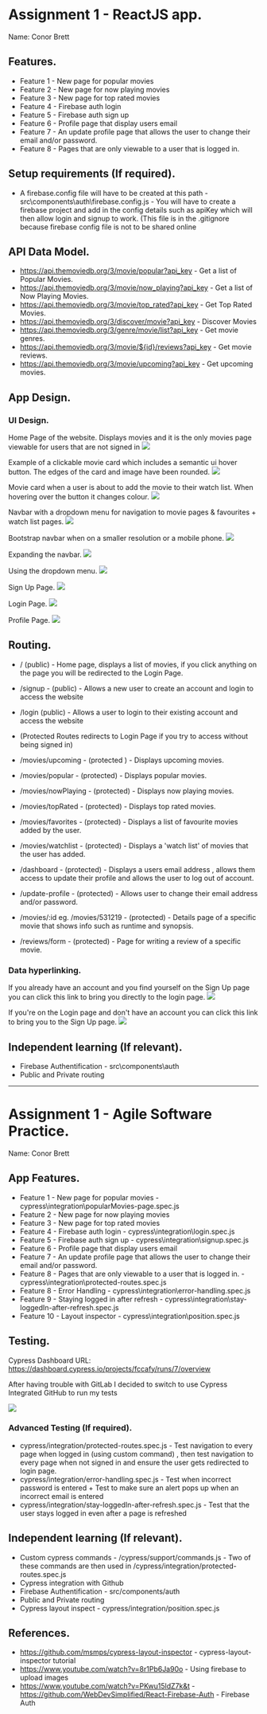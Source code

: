 # Assignment 1 - ReactJS app.

Name: Conor Brett

## Features.
 
 + Feature 1 - New page for popular movies
 + Feature 2 - New page for now playing movies
 + Feature 3 - New page for top rated movies
 + Feature 4 - Firebase auth login 
 + Feature 5 - Firebase auth sign up
 + Feature 6 - Profile page that display users email
 + Feature 7 - An update profile page that allows the user to change their email and/or password.
 + Feature 8 - Pages that are only viewable to a user that is logged in.

## Setup requirements (If required).

 + A firebase.config file will have to be created at this path - src\components\auth\firebase.config.js - You will have to create a firebase project and add in the config details such as apiKey which will then allow login and signup to work. (This file is in the .gitignore because firebase config file is not to be shared online

## API Data Model.

+ https://api.themoviedb.org/3/movie/popular?api_key - Get a list of Popular Movies.
+ https://api.themoviedb.org/3/movie/now_playing?api_key - Get a list of Now Playing Movies.
+ https://api.themoviedb.org/3/movie/top_rated?api_key - Get Top Rated Movies.
+ https://api.themoviedb.org/3/discover/movie?api_key - Discover Movies
+ https://api.themoviedb.org/3/genre/movie/list?api_key - Get movie genres.
+ https://api.themoviedb.org/3/movie/${id}/reviews?api_key - Get movie reviews.
+ https://api.themoviedb.org/3/movie/upcoming?api_key - Get upcoming movies.

## App Design.

### UI Design.

Home Page of the website. Displays movies and it is the only movies page viewable for users that are not signed in
![](https://github.com/Conor72/wad2-moviesApp/blob/master/public/UI%20-%20Home%20screen.png)

Example of a clickable movie card which includes a semantic ui hover button. The edges of the card and image have been rounded.
![](https://github.com/Conor72/wad2-moviesApp/blob/master/public/UI%20-%20Movie%20Card.png)

Movie card when a user is about to add the movie to their watch list. When hovering over the button it changes colour.
![](https://github.com/Conor72/wad2-moviesApp/blob/master/public/UI%20-%20Movie%20Card%20hovering%20over%20button.png)

Navbar with a dropdown menu for navigation to movie pages & favourites + watch list pages.
![](https://github.com/Conor72/wad2-moviesApp/blob/master/public/UI%20-%20Dropdown%20Navbar.png)

Bootstrap navbar when on a smaller resolution or a mobile phone.
![](https://github.com/Conor72/wad2-moviesApp/blob/master/public/UI%20-%20Bootstrap%20Navbar%201.png)

Expanding the navbar.
![](https://github.com/Conor72/wad2-moviesApp/blob/master/public/UI%20-%20Bootstrap%20Navbar%202.png)

Using the dropdown menu.
![](https://github.com/Conor72/wad2-moviesApp/blob/master/public/UI%20-%20Bootstrap%20Navbar%203.png)

Sign Up Page.
![](https://github.com/Conor72/wad2-moviesApp/blob/master/public/UI%20-%20Sign%20Up.png)

Login Page.
![](https://github.com/Conor72/wad2-moviesApp/blob/master/public/UI%20-%20Login.png)

Profile Page.
![](https://github.com/Conor72/wad2-moviesApp/blob/master/public/UI%20-%20Profile.png)


## Routing.

+ / (public) - Home page, displays a list of movies, if you click anything on the page you will be redirected to the Login Page.
+ /signup - (public) - Allows a new user to create an account and login to access the website
+ /login (public) - Allows a user to login to their existing account and access the website

+ (Protected Routes redirects to Login Page if you try to access without being signed in)
+ /movies/upcoming - (protected ) - Displays upcoming movies.
+ /movies/popular - (protected) - Displays popular movies.
+ /movies/nowPlaying - (protected) - Displays now playing movies.
+ /movies/topRated - (protected) - Displays top rated movies.
+ /movies/favorites - (protected) - Displays a list of favourite movies added by the user.
+ /movies/watchlist - (protected) - Displays a 'watch list' of movies that the user has added.
+ /dashboard - (protected) - Displays a users email address , allows them access to update their profile and allows the user to log out of account.
+ /update-profile - (protected) - Allows user to change their email address and/or password.
+ /movies/:id eg. /movies/531219 - (protected) - Details page of a specific movie that shows info such as runtime and synopsis.
+ /reviews/form - (protected) - Page for writing a review of a specific movie.



### Data hyperlinking.

If you already have an account and you find yourself on the Sign Up page you can click this link to bring you directly to the login page.
![](https://github.com/Conor72/wad2-moviesApp/blob/master/public/Data%20HyperLinking%20-%20Go%20to%20Login%20Page%20from%20Sign%20Up%20page.png)

If you're on the Login page and don't have an account you can click this link to bring you to the Sign Up page.
![](https://github.com/Conor72/wad2-moviesApp/blob/master/public/Data%20HyperLinking%20-%20Go%20to%20Sign%20Up%20page%20from%20login%20page.png)


## Independent learning (If relevant).

 + Firebase Authentification - src\components\auth
 + Public and Private routing
 


---------------------------------

# Assignment 1 - Agile Software Practice.

Name: Conor Brett

## App Features.

 + Feature 1 - New page for popular movies - cypress\integration\popularMovies-page.spec.js
 + Feature 2 - New page for now playing movies
 + Feature 3 - New page for top rated movies
 + Feature 4 - Firebase auth login - cypress\integration\login.spec.js
 + Feature 5 - Firebase auth sign up - cypress\integration\signup.spec.js
 + Feature 6 - Profile page that display users email 
 + Feature 7 - An update profile page that allows the user to change their email and/or password.
 + Feature 8 - Pages that are only viewable to a user that is logged in. - cypress\integration\protected-routes.spec.js
 + Feature 8 - Error Handling - cypress\integration\error-handling.spec.js
 + Feature 9 - Staying logged in after refresh - cypress\integration\stay-loggedIn-after-refresh.spec.js
 + Feature 10 - Layout inspector - cypress\integration\position.spec.js



## Testing.

Cypress Dashboard URL: https://dashboard.cypress.io/projects/fccafy/runs/7/overview

After having trouble with GitLab I decided to switch to use Cypress Integrated GitHub to run my tests

![](https://github.com/Conor72/wad2-moviesApp/blob/master/public/Cypress%20Dashboard.png)


### Advanced Testing (If required).

+ cypress/integration/protected-routes.spec.js - Test navigation to every page when logged in (using custom command) , then test navigation to every page when not signed in and ensure the user gets redirected to login page.
+ cypress/integration/error-handling.spec.js - Test when incorrect password is entered + Test to make sure an alert pops up when an incorrect email is entered
+ cypress/integration/stay-loggedIn-after-refresh.spec.js - Test that the user stays logged in even after a page is refreshed

## Independent learning (If relevant).

 + Custom cypress commands - /cypress/support/commands.js - Two of these commands are then used in /cypress/integration/protected-routes.spec.js
 + Cypress integration with Github
 + Firebase Authentification - src/components/auth
 + Public and Private routing
 + Cypress layout inspect - cypress/integration/position.spec.js
 
 
## References.

+ https://github.com/msmps/cypress-layout-inspector - cypress-layout-inspector tutorial
+ https://www.youtube.com/watch?v=8r1Pb6Ja90o - Using firebase to upload images
+ https://www.youtube.com/watch?v=PKwu15ldZ7k&t - https://github.com/WebDevSimplified/React-Firebase-Auth - Firebase Auth

